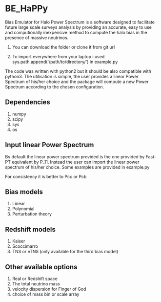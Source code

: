 # BE_HaPPy
Bias Emulator for Halo Power Spectrum is a software designed to facilitate future large scale surveys analysis by providing an accurate, easy to use and computionally inexpensive method to compute the halo bias in the presence of massive neutrinos.


1) You can download the folder or clone it from git url

2) To import everywhere from your laptop i used sys.path.append('/path/to/directory/') in example.py

The code was written with python2 but it should be also compatible with python3. The utilisation is simple, the user provides a linear Power Spectrum of his/her choice and the package will compute a new Power Spectrum according to the chosen configuration.


Dependencies
-------------
1. numpy
2. scipy
3. sys
4. os

Input linear Power Spectrum
---------------------------
By default the linear power spectrum provided is the one provided by Fast-PT equivalent by P_11. Instead the user can import the linear power spectrum of his/her choice. Some examples are provided in example.py

For consistency it is better to Pcc or Pcb

Bias models
---------------
1. Linear
2. Polynomial
3. Perturbation theory

Redshift models
---------------
1. Kaiser
2. Scoccimarro
3. TNS or eTNS (only available for the third bias model)


Other available options
-----
1. Real or Redshift space
2. The total neutrino mass
3. velocity dispersion for Finger of God
4. choice of mass bin or scale array

